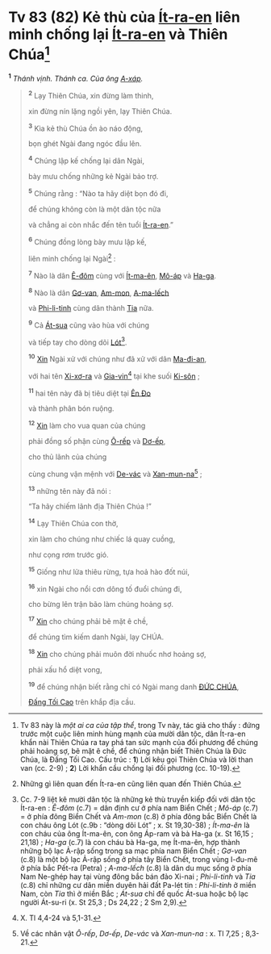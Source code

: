 # Tv 83 (82) Kẻ thù của [Ít-ra-en]() liên minh chống lại [Ít-ra-en]() và Thiên Chúa[^1-4060caff-0ff7-4fb6-8878-d209809a7cc9]

<sup><b>1</b></sup> _Thánh vịnh. Thánh ca. Của ông [A-xáp]()._

> <sup><b>2</b></sup> Lạy Thiên Chúa, xin đừng làm thinh,
>
> xin đừng nín lặng ngồi yên, lạy Thiên Chúa.
>
> <sup><b>3</b></sup> Kìa kẻ thù Chúa ồn ào náo động,
>
> bọn ghét Ngài đang ngóc đầu lên.
>
> <sup><b>4</b></sup> Chúng lập kế chống lại dân Ngài,
>
> bày mưu chống những kẻ Ngài bảo trợ.
>
> <sup><b>5</b></sup> Chúng rằng : “Nào ta hãy diệt bọn đó đi,
>
> để chúng không còn là một dân tộc nữa
>
> và chẳng ai còn nhắc đến tên tuổi [Ít-ra-en]().”
>
> <sup><b>6</b></sup> Chúng đồng lòng bày mưu lập kế,
>
> liên minh chống lại Ngài[^2-4060caff-0ff7-4fb6-8878-d209809a7cc9] :
>
> <sup><b>7</b></sup> Nào là dân [Ê-đôm]() cùng với [Ít-ma-ên](), [Mô-áp]() và [Ha-ga]().
>
> <sup><b>8</b></sup> Nào là dân [Gơ-van](), [Am-mon](), [A-ma-lếch]()
>
> và [Phi-li-tinh]() cùng dân thành [Tia]() nữa.
>
> <sup><b>9</b></sup> Cả [Át-sua]() cũng vào hùa với chúng
>
> và tiếp tay cho dòng dõi [Lót]()[^3-4060caff-0ff7-4fb6-8878-d209809a7cc9].
>
> <sup><b>10</b></sup> [Xin]() Ngài xử với chúng như đã xử với dân [Ma-đi-an](),
>
> với hai tên [Xi-xơ-ra]() và [Gia-vin]()[^4-4060caff-0ff7-4fb6-8878-d209809a7cc9] tại khe suối [Ki-sôn]() ;
>
> <sup><b>11</b></sup> hai tên này đã bị tiêu diệt tại [Ên Đo]()
>
> và thành phân bón ruộng.
>
> <sup><b>12</b></sup> [Xin]() làm cho vua quan của chúng
>
> phải đồng số phận cùng [Ô-rếp]() và [Dơ-ếp](),
>
> cho thủ lãnh của chúng
>
> cùng chung vận mệnh với [De-vác]() và [Xan-mun-na]()[^5-4060caff-0ff7-4fb6-8878-d209809a7cc9] ;
>
> <sup><b>13</b></sup> những tên này đã nói :
>
> “Ta hãy chiếm lãnh địa Thiên Chúa !”
>
> <sup><b>14</b></sup> Lạy Thiên Chúa con thờ,
>
> xin làm cho chúng như chiếc lá quay cuồng,
>
> như cọng rơm trước gió.
>
> <sup><b>15</b></sup> Giống như lửa thiêu rừng, tựa hoả hào đốt núi,
>
> <sup><b>16</b></sup> xin Ngài cho nổi cơn dông tố đuổi chúng đi,
>
> cho bừng lên trận bão làm chúng hoảng sợ.
>
> <sup><b>17</b></sup> [Xin]() cho chúng phải bẽ mặt ê chề,
>
> để chúng tìm kiếm danh Ngài, lạy CHÚA.
>
> <sup><b>18</b></sup> [Xin]() cho chúng phải muôn đời nhuốc nhơ hoảng sợ,
>
> phải xấu hổ diệt vong,
>
> <sup><b>19</b></sup> để chúng nhận biết rằng chỉ có Ngài mang danh [ĐỨC CHÚA](),
>
> [Đấng Tối Cao]() trên khắp địa cầu.

[^1-4060caff-0ff7-4fb6-8878-d209809a7cc9]: Tv 83 này là _một ai ca của tập thể_, trong Tv này, tác giả cho thấy : đứng trước một cuộc liên minh hùng mạnh của mười dân tộc, dân Ít-ra-en khẩn nài Thiên Chúa ra tay phá tan sức mạnh của đối phương để chúng phải hoảng sợ, bẽ mặt ê chề, để chúng nhận biết Thiên Chúa là Đức Chúa, là Đấng Tối Cao. Cấu trúc : **1**) Lời kêu gọi Thiên Chúa và lời than van (cc. 2-9) ; **2**) Lời khẩn cầu chống lại đối phương (cc. 10-19).

[^2-4060caff-0ff7-4fb6-8878-d209809a7cc9]: Những gì liên quan đến Ít-ra-en cũng liên quan đến Thiên Chúa.

[^3-4060caff-0ff7-4fb6-8878-d209809a7cc9]: Cc. 7-9 liệt kê mười dân tộc là những kẻ thù truyền kiếp đối với dân tộc Ít-ra-en : _Ê-đôm_ (c.7) = dân định cư ở phía nam Biển Chết ; _Mô-áp_ (c.7) = ở phía đông Biển Chết và _Am-mon_ (c.8) ở phía đông bắc Biển Chết là con cháu ông Lót (c.9b : “dòng dõi Lót” ; x. St 19,30-38) ; _Ít-ma-ên_ là con cháu của ông Ít-ma-ên, con ông Áp-ram và bà Ha-ga (x. St 16,15 ; 21,18) ; _Ha-ga_ (c.7) là con cháu bà Ha-ga, mẹ Ít-ma-ên, hợp thành những bộ lạc Ả-rập sống trong sa mạc phía nam Biển Chết ; _Gơ-van_ (c.8) là một bộ lạc Ả-rập sống ở phía tây Biển Chết, trong vùng I-đu-mê ở phía bắc Pết-ra (Petra) ; _A-ma-lếch_ (c.8) là dân du mục sống ở phía Nam Ne-ghép hay tại vùng đông bắc bán đảo Xi-nai ; _Phi-li-tinh_ và _Tia_ (c.8) chỉ những cư dân miền duyên hải đất Pa-lét tin : _Phi-li-tinh_ ở miền Nam, còn _Tia_ thì ở miền Bắc ; _Át-sua_ chỉ đế quốc Át-sua hoặc bộ lạc người Át-su-ri (x. St 25,3 ; Ds 24,22 ; 2 Sm 2,9).

[^4-4060caff-0ff7-4fb6-8878-d209809a7cc9]: X. Tl 4,4-24 và 5,1-31.

[^5-4060caff-0ff7-4fb6-8878-d209809a7cc9]: Về các nhân vật _Ô-rếp_, _Dơ-ếp_, _De-vác_ và _Xan-mun-na_ : x. Tl 7,25 ; 8,3-21.
